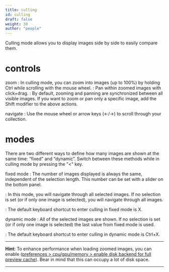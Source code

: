 ```yaml
---
title: culling
id: culling
draft: false
weight: 30
author: "people"
---
```


Culling mode allows you to display images side by side to easily compare them. 

# controls

zoom
: In culling mode, you can zoom into images (up to 100%) by holding Ctrl while scrolling with the mouse wheel.
: Pan within zoomed images with click+drag.
: By default, zooming and panning are synchronized between all visible images. If you want to zoom or pan only a specific image, add the Shift modifier to the above actions.

navigate
: Use the mouse wheel or arrow keys (←/→) to scroll through your collection.

# modes

There are two different ways to define how many images are shown at the same time: “fixed” and “dynamic”. Switch between these methods while in culling mode by pressing the "<" key.

fixed mode
: The number of images displayed is always the same, independent of the selection length. This number can be set with a slider on the bottom panel.

: In this mode, you will navigate through all selected images. If no selection is set (or if only one image is selected), you will navigate through all images.

: The default keyboard shortcut to enter culling in fixed mode is X.

dynamic mode
: All of the selected images are shown. If no selection is set (or if only one image is selected) the last value from fixed mode is used.

: The default keyboard shortcut to enter culling in dynamic mode is Ctrl+X.

---

**Hint:** To enhance performance when loading zoomed images, you can enable ([preferences > cpu/gpu/memory > enable disk backend for full preview cache](../../preferences-settings/cpu-gpu-memory.md)). Bear in mind that this can occupy a lot of disk space.

---
